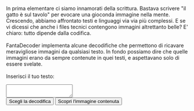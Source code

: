 <html>
<body>

In prima elementare ci siamo innamorati della scrittura.
Bastava scrivere "il gatto è sul tavolo" per evocare una gioconda immagine nella mente.
Crescendo, abbiamo affrontato testi e linguaggi via via più complessi.
E se vi dicessi che anche i files tecnici contengono immagini altrettanto belle?
E' chiaro: tutto dipende dalla codifica.
<br>
<br>
FantaDecoder implementa alcune decodifiche che permettono di ricavare meravigliose immagini da qualsiasi testo. In fondo possiamo dire che quelle immagini erano da sempre contenute in quei testi, e aspettavano solo di essere svelate.
<br>
<br>
Inserisci il tuo testo:
<br>
<textarea></textarea>
<br>
<button>Scegli la decodifica</button>
<button onclick="myFunction()">Scopri l'immagine contenuta</button>
<p id="demo"></p>

<script>
function myFunction() {
  document.getElementById("demo").innerHTML = "<img src=\"butterfly-142506_1280.jpg\">";
}
</script>

</body>
</html>
